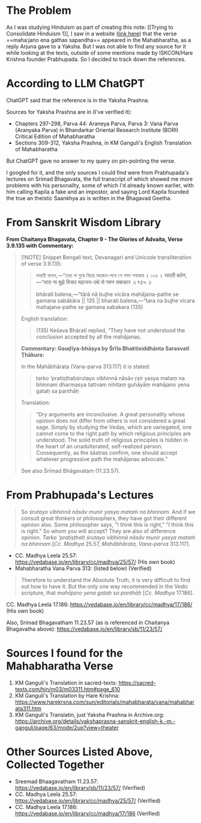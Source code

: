 # The Problem
As I was studying Hinduism as part of creating this note: [[Trying to Consolidate Hinduism 1]], I saw in a website ([link here](https://web.archive.org/web/20210120002556/http://sanatanadhara.com/antakarana/)) that the verse ==maha:jano ena gathas sapandha== appeared in the Mahabharatha, as a reply Arjuna gave to a Yaksha. But I was not able to find any source for it while looking at the texts, outside of some mentions made by ISKCON/Hare Krishna founder Prabhupada. So I decided to track down the references.
# According to LLM ChatGPT

ChatGPT said that the reference is in the Yaksha Prashna.

Sources for Yaksha Prashna are in (I've verified it):

- Chapters 297-298, Parva 44: Araneya Parva, Parva 3: Vana Parva (Aranyaka Parva) in Bhandarkar Oriental Research Institute (BORI) Critical Edition of Mahabharatha
- Sections 309-312, Yaksha Prashna, in KM Ganguli's English Translation of Mahabharatha

But ChatGPT gave no answer to my query on pin-pointing the verse.

I googled for it, and the only sources I could find were from Prabhupada's lectures on Srimad Bhagavata, the full transcript of which showed me more problems with his personality, some of which I'd already known earlier, with him calling Kapila a fake and an impostor, and saying Lord Kapila founded the true an theistic Saankhya as is written in the Bhagavad Geetha.

# From Sanskrit Wisdom Library

**From Chaitanya Bhagavata, Chapter 9 - The Glories of Advaita, Verse 3.9.135 with Commentary:**

> [!NOTE] Snippet
> Bengali text, Devanagari and Unicode transliteration of verse 3.9.135:
> 
> > 
> > ভারতী বলেন,—“তারা না বুঝে বিচার মহাজন-পথে সে গমন সবাকার ॥ ১৩৫ ॥
> > भारती बलेन,—“तारा ना बुझे विचार महाजन-पथे से गमन सबाकार ॥ १३५ ॥
> > 
> > bhāratī balena,—“tārā nā bujhe vicāra mahājana-pathe se gamana sabākāra || 135 ||
> > bharati balena,—“tara na bujhe vicara mahajana-pathe se gamana sabakara (135)
> 
> English translation:
> 
> > (135) Keśava Bhāratī replied, “They have not understood the conclusion accepted by all the mahājanas.
> 
> **Commentary: Gauḍīya-bhāṣya by Śrīla Bhaktisiddhānta Sarasvatī Ṭhākura:**
> 
> In the Mahābhārata (Vana-parva 313.117) it is stated:
> 
> > tarko ‘pratiṣṭhaḥśrutayo vibhinnā nāsāv ṛṣir yasya mataṃ na bhinnam dharmasya tattvaṃ nihitaṃ guhāyāṃ mahājano yena gataḥ sa panthāḥ
> 
> Translation:
> 
> > “Dry arguments are inconclusive. A great personality whose opinion does not differ from others is not considered a great sage. Simply by studying the Vedas, which are variegated, one cannot come to the right path by which religious principles are understood. The solid truth of religious principles is hidden in the heart of an unadulterated, self-realized person. Consequently, as the śāstras confirm, one should accept whatever progressive path the mahājanas advocate.”
> 
> See also Śrīmad Bhāgavatam (11.23.57).
# From Prabhupada's Lectures

> So _śrutayo vibhinnā nāsāv munir yasya mataṁ na bhinnam._ And if we consult great thinkers or philosophers, they have got their different opinion also. Some philosopher says, "I think this is right," "I think this is right." So whom you will accept? They are also of difference opinion. _Tarko 'pratiṣṭhaḥ śrutayo vibhinnā nāsāv munir yasya mataṁ na bhinnam_ [_Cc. Madhya_ 25.57, _Mahābhārata, Vana-parva_ 313.117].

- CC. Madhya Leela 25.57: https://vedabase.io/en/library/cc/madhya/25/57/ (His own book)
- Mahabharatha Vana Parva 313: (listed below) (Verified)

> Therefore to understand the Absolute Truth, it is very difficult to find out how to have it. But the only one way recommended in the Vedic scripture, that _mahājano yena gataḥ sa panthāḥ_ [_Cc. Madhya_ 17.186].

CC. Madhya Leela 17.186: https://vedabase.io/en/library/cc/madhya/17/186/ (His own book)

Also, Srimad Bhagavatham 11.23.57 (as is referenced in Chaitanya Bhagavatha above): https://vedabase.io/en/library/sb/11/23/57/
# Sources I found for the Mahabharatha Verse
1. KM Ganguli's Translation in sacred-texts: https://sacred-texts.com/hin/m03/m03311.htm#page_610
2. KM Ganguli's Translation by Hare Krishna: https://www.harekrsna.com/sun/editorials/mahabharata/vana/mahabharata311.htm
3. KM Ganguli's Translatin, just Yaksha Prashna in Archive.org: https://archive.org/details/yakshaprasna-sanskrit-english-k.-m.-ganguli/page/63/mode/2up?view=theater
# Other Sources Listed Above, Collected Together
- Sreemad Bhaagavatham 11.23.57: https://vedabase.io/en/library/sb/11/23/57/ (Verified)
- CC. Madhya Leela 25.57: https://vedabase.io/en/library/cc/madhya/25/57/ (Verified)
- CC. Madhya Leela 17.186: https://vedabase.io/en/library/cc/madhya/17/186 (Verified)